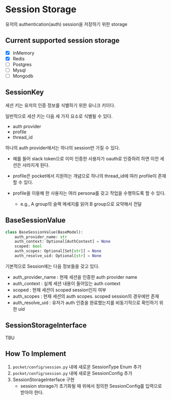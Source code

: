# Session Storage

유저의 authentication(auth) session을 저장하기 위한 storage

## Current supported session storage

- [x] InMemory
- [x] Redis
- [ ] Postgres
- [ ] Mysql
- [ ] Mongodb

## SessionKey

세션 키는 유저의 인증 정보를 식별하기 위한 유니크 키이다.

일반적으로 세션 키는 다음 세 가지 요소로 식별될 수 있다.

- auth provider
- profile
- thread_id

하나의 auth provider에서는 하나의 session만 가질 수 있다.

- 예를 들어 slack token으로 이미 인증한 사용자가 oauth로 인증하려 하면 이전 세션은 사라지게 된다.

- profile은 pocket에서 지원하는 개념으로 하나의 thread_id에 여러 profile이 존재할 수 있다.

- profile을 이용해 한 사용자는 여러 persona를 갖고 작업을 수행하도록 할 수 있다.
    - e.g., A group의 슬랙 메세지를 읽어 B group으로 요약해서 전달

## BaseSessionValue

```python
class BaseSessionValue(BaseModel):
    auth_provider_name: str
    auth_context: Optional[AuthContext] = None
    scoped: bool
    auth_scopes: Optional[Set[str]] = None
    auth_resolve_uid: Optional[str] = None
```

기본적으로 Session에는 다음 정보들을 갖고 있다.

- auth_provider_name : 현재 세션을 인증한 auth provider name
- auth_context : 실제 세션 내용이 들어있는 auth context
- scoped : 현재 세션이 scoped session인지 여부
- auth_scopes : 현재 세션의 auth scopes. scoped session의 경우에만 존재
- auth_resolve_uid : 유저가 auth 인증을 완료했는지를 비동기적으로 확인하기 위한 uid

## SessionStorageInterface

TBU

## How To Implement

1. `pocket/config/session.py` 내에 새로운 SessionType Enum 추가
2. `pocket/config/session.py` 내에 새로운 SessionConfig 추가
3. SessionStorageInterface 구현
    - session storage가 초기화될 때 위에서 정의한 SessionConfig를 입력으로 받아야 한다.



